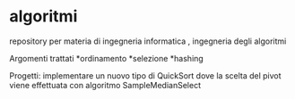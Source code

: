 # algoritmi
repository per materia di ingegneria informatica , ingegneria degli algoritmi

Argomenti trattati
*ordinamento
*selezione
*hashing
  
Progetti:
implementare un nuovo tipo di QuickSort dove la scelta del pivot viene effettuata con algoritmo SampleMedianSelect 
